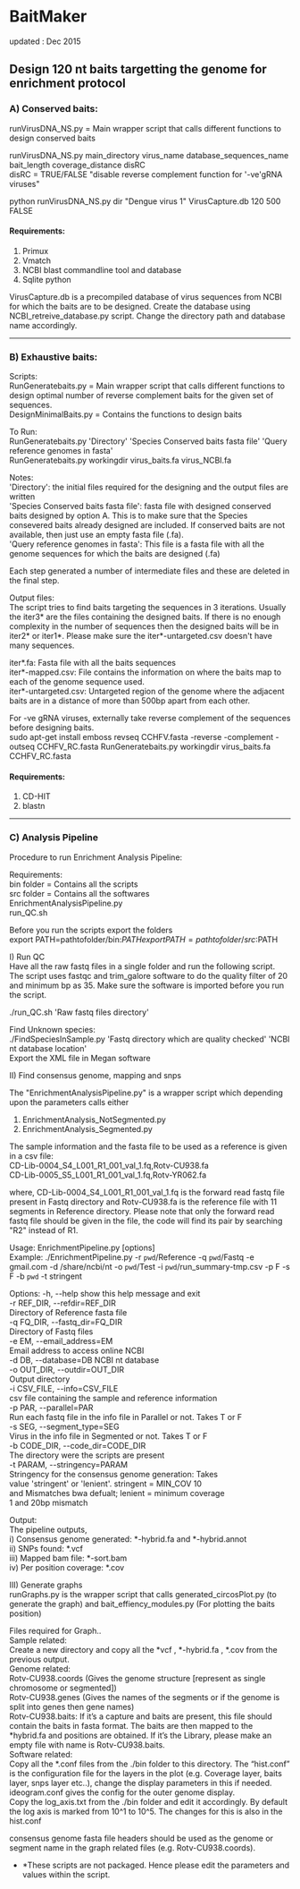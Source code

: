 # BaitMaker
updated : Dec 2015
 
## Design 120 nt baits targetting the genome for enrichment protocol  
### A) Conserved baits: 

runVirusDNA_NS.py = Main wrapper script that calls different functions to design conserved baits  

runVirusDNA_NS.py main_directory virus_name database_sequences_name bait_length coverage_distance disRC  
disRC = TRUE/FALSE "disable reverse complement function for '-ve'gRNA viruses"  

python runVirusDNA_NS.py dir "Dengue virus 1" VirusCapture.db 120 500 FALSE  

####  Requirements:
 1. Primux   
 2. Vmatch
 3. NCBI blast commandline tool and database
 4. Sqlite python

VirusCapture.db is a precompiled database of virus sequences from NCBI for which the baits are to be designed. Create the database using NCBI_retreive_database.py script. Change the directory path and database name accordingly.

-------------------------------------------------------------------------------------------------------- 
### B) Exhaustive baits: 
 
Scripts:   
RunGeneratebaits.py  = Main wrapper script that calls different functions to design optimal number of reverse complement baits for the given set of sequences.  
DesignMinimalBaits.py = Contains the functions to design baits   
 
To Run:   
RunGeneratebaits.py  'Directory'  'Species Conserved baits fasta file'  'Query reference genomes in fasta'   
RunGeneratebaits.py  workingdir virus_baits.fa  virus_NCBI.fa

Notes:   
'Directory': the initial files required for the designing and the output files are written  
'Species Conserved baits fasta file': fasta file with designed conserved baits designed by option A. This is to make sure that the Species   consevered baits already designed are included. If conserved baits are not available, then just use an empty fasta file (.fa).   
'Query reference genomes in fasta': This file is a fasta file with all the genome sequences for which the baits are designed (.fa)   

Each step generated a number of intermediate files and these are deleted in the final step. 

Output files:  
The script tries to find baits targeting the sequences in 3 iterations. Usually the iter3* are the files containing the designed baits. If there is no enough complexity in the number of sequences then the designed baits will be in iter2* or iter1*. Please make sure the iter*-untargeted.csv doesn't have many sequences. 

iter*.fa: Fasta file with all the baits sequences   
iter*-mapped.csv: File contains the information on where the baits map to each of the genome sequence used.   
iter*-untargeted.csv: Untargeted region of the genome where the adjacent baits are in a distance of more than 500bp apart from each other. 

For -ve gRNA viruses, externally take reverse complement of the sequences before designing baits.   
sudo apt-get install emboss
revseq CCHFV.fasta -reverse -complement -outseq CCHFV_RC.fasta
RunGeneratebaits.py  workingdir virus_baits.fa  CCHFV_RC.fasta

####  Requirements:
1.  CD-HIT
2.  blastn

-------------------------------------------------------------------------------------------------------- 
###  C) Analysis Pipeline    
 
Procedure to run Enrichment Analysis Pipeline:   
 
Requirements:    
bin folder = Contains all the scripts   
src folder = Contains all the softwares   
EnrichmentAnalysisPipeline.py  
run_QC.sh  
 
Before you run the scripts export the folders    
export PATH=pathtofolder/bin:$PATH   
export PATH=pathtofolder/src:$PATH   
 
 
I) Run QC   
Have all the raw fastq files in a single folder and run the following script. The script uses fastqc and trim_galore software to do the quality filter of 20 and minimum bp as 35. Make sure the software is imported before you run the script.   
 
./run_QC.sh  'Raw fastq files directory'   
 
Find Unknown species:   
./FindSpeciesInSample.py  'Fastq directory which are quality checked'  'NCBI nt database location'    
Export the XML file in Megan software   
 
II) Find consensus genome, mapping and snps   
 
The "EnrichmentAnalysisPipeline.py" is a wrapper script which depending upon the parameters calls either   
1) EnrichmentAnalysis_NotSegmented.py   
2) EnrichmentAnalysis_Segmented.py   
 
The sample information and the fasta file to be used as a reference is given in a csv file:   
CD-Lib-0004_S4_L001_R1_001_val_1.fq,Rotv-CU938.fa   
CD-Lib-0005_S5_L001_R1_001_val_1.fq,Rotv-YR062.fa   
 
where, CD-Lib-0004_S4_L001_R1_001_val_1.fq is the forward read fastq file present in Fastq directory and Rotv-CU938.fa is the reference file with 11 segments in Reference directory. Please note that only the forward read fastq file should be given in the file, the code will find its pair by searching "R2" instead of R1.   
 
 
Usage: EnrichmentPipeline.py [options]   
Example: ./EnrichmentPipeline.py -r `pwd`/Reference -q `pwd`/Fastq -e gmail.com -d /share/ncbi/nt -o `pwd`/Test -i `pwd`/run_summary-tmp.csv -p F -s F -b `pwd` -t stringent   
 
Options: 
  -h, --help            show this help message and exit   
  -r REF_DIR, --refdir=REF_DIR   
                        Directory of Reference fasta file   
  -q FQ_DIR, --fastq_dir=FQ_DIR  
                        Directory of Fastq files  
  -e EM, --email_address=EM  
                        Email address to access online NCBI  
  -d DB, --database=DB  NCBI nt database  
  -o OUT_DIR, --outdir=OUT_DIR  
                        Output directory  
  -i CSV_FILE, --info=CSV_FILE  
                        csv file containing the sample and reference information  
 -p PAR, --parallel=PAR  
                        Run each fastq file in the info file in Parallel or not. Takes T or F  
-s SEG, --segment_type=SEG  
                        Virus in the info file in Segmented or not. Takes T or F  
-b CODE_DIR, --code_dir=CODE_DIR  
                        The directory were the scripts are present  
 -t PARAM, --stringency=PARAM  
                        Stringency for the consensus genome generation: Takes  
                        value 'stringent' or 'lenient'. stringent = MIN_COV 10  
                        and Mismatches bwa defualt; lenient = minimum coverage  
                        1 and 20bp mismatch  
 
Output:  
The pipeline outputs,  
i) Consensus genome generated: *-hybrid.fa and *-hybrid.annot  
ii) SNPs found: *.vcf    
iii) Mapped bam file: *-sort.bam   
iv) Per position coverage: *.cov   
 
 
III) Generate graphs   
runGraphs.py is the wrapper script that calls generated_circosPlot.py (to generate the graph) and bait_effiency_modules.py (For plotting the baits position)  
 
Files required for Graph..   
Sample related:   
Create a new directory and copy all the *vcf , *-hybrid.fa , *.cov from the previous output.  
Genome related:    
Rotv-CU938.coords (Gives the genome structure [represent as single chromosome or segmented])  
Rotv-CU938.genes (Gives the names of the segments or if the genome is split into genes then gene names)  
Rotv-CU938.baits: If it’s a capture and baits are present, this file should contain the baits in fasta format. The baits are then mapped  to the *hybrid.fa and positions are obtained. If it’s the Library, please make an empty file with name is Rotv-CU938.baits.   
Software related:   
Copy all the *.conf files from the ./bin folder to this directory. The “hist.conf” is the configuration file for the layers in the plot (e.g. Coverage layer, baits layer, snps layer etc..), change the display parameters in this if needed. ideogram.conf gives the config for the outer genome display.  
Copy the log_axis.txt from the ./bin folder and edit it accordingly. By default the log axis is marked from 10^1 to 10^5. The changes for this is also in the hist.conf   
 
consensus genome fasta file headers should be used as the genome or segment name in the graph related files (e.g. Rotv-CU938.coords).   
 
* *These scripts are not packaged. Hence please edit the parameters and values within the script.  
